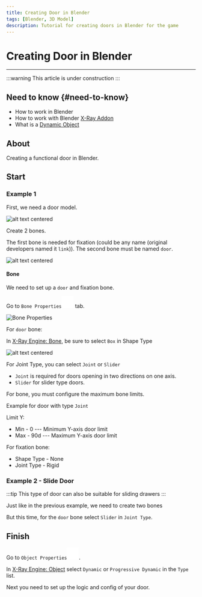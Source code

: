 ```yaml
---
title: Creating Door in Blender
tags: [Blender, 3D Model]
description: Tutorial for creating doors in Blender for the game
---
```


# Creating Door in Blender

___

:::warning
This article is under construction
:::

## Need to know {#need-to-know}

- How to work in Blender
- How to work with Blender [X-Ray Addon](../../modding-tools/blender/README.mdx)
- What is a [Dynamic Object](../../../../glossary#dynamic-object)

## About

Creating a functional door in Blender.

## Start

### Example 1

First, we need a door model.

![alt text centered](assets/images/creating-door-in-blender-model-example.png)

Create 2 bones.

The first bone is needed for fixation (could be any name (original developers named it `link`)).
The second bone must be named `door`.

![alt text centered](assets/images/creating-door-in-blender-bones-example.png)

#### Bone

We need to set up a `door` and fixation bone.

Go to `Bone Properties`![Bone Properties](../../../static/icons/blender/bone.svg) tab.

<img src="/icons/blender/bone.svg" alt="Bone Properties" class="theme-aware-svg" />

For `door` bone:

In [X-Ray Engine: Bone](../../modding-tools/blender/addon-panels/panel-bone.md), be sure to select `Box` in Shape Type

![alt text centered](assets/images/creating-door-in-blender-bone-shape.png)

For Joint Type, you can select `Joint` or `Slider`

- `Joint` is required for doors opening in two directions on one axis.
- `Slider` for slider type doors.

For bone, you must configure the maximum bone limits.

Example for door with type `Joint`

Limit Y:

- Min - 0 --- Minimum Y-axis door limit
- Max - 90d --- Maximum Y-axis door limit

For fixation bone:

- Shape Type - None
- Joint Type - Rigid

### Example 2 - Slide Door

:::tip
This type of door can also be suitable for sliding drawers
:::

Just like in the previous example, we need to create two bones

But this time, for the `door` bone select `Slider` in `Joint Type`.

## Finish

Go to `Object Properties`![Object Properties svg-icon](../../../static/icons/blender/object-data.svg).

In [X-Ray Engine: Object](../../modding-tools/blender/addon-panels/panel-object.md) select `Dynamic` or `Progressive Dynamic` in the `Type` list.

Next you need to set up the logic and config of your door.
